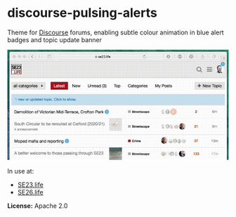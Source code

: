 # discourse-pulsing-alerts

Theme for [Discourse](https://meta.discourse.org) forums, enabling subtle colour animation 
in blue alert badges and topic update banner

![Demo](demo.gif)

In use at:

* [SE23.life](https://se23.life)
* [SE26.life](https://se26.life)

**License:** Apache 2.0

